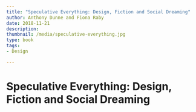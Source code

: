 ```yaml
---
title: "Speculative Everything: Design, Fiction and Social Dreaming"
author: Anthony Dunne and Fiona Raby
date: 2018-11-21
description: 
thumbnail: /media/speculative-everything.jpg
type: book
tags:
- Design

---
```


# Speculative Everything: Design, Fiction and Social Dreaming
